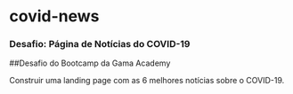 # covid-news

### Desafio: Página de Notícias do COVID-19

##Desafio do Bootcamp da Gama Academy

Construir uma landing page com as 6 melhores notícias sobre o COVID-19.
